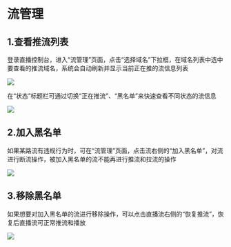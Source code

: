# 流管理


## 1.查看推流列表

登录直播控制台，进入“流管理”页面，点击“选择域名”下拉框，在域名列表中选中要查看的推流域名，系统会自动刷新并显示当前正在推的流信息列表

![](https://github.com/jdcloudcom/cn/blob/edit/image/live-video/%E6%B5%81%E7%AE%A1%E7%90%86-%E6%B5%81%E6%9F%A5%E7%9C%8B%E5%9F%9F%E5%90%8D%E9%80%89%E6%8B%A9.png)

在“状态”标题栏可通过切换“正在推流”、“黑名单”来快速查看不同状态的流信息

![](https://github.com/jdcloudcom/cn/blob/edit/image/live-video/%E6%B5%81%E7%AE%A1%E7%90%86-%E6%B5%81%E6%9F%A5%E7%9C%8B-%E7%8A%B6%E6%80%81%E5%88%87%E6%8D%A2.png)

## 2.加入黑名单

如果某路流有违规行为时，可在“流管理”页面，点击流右侧的“加入黑名单”，对流进行断流操作，被加入黑名单的流不能再进行推流和拉流的操作

![](https://github.com/jdcloudcom/cn/blob/edit/image/live-video/%E6%B5%81%E7%AE%A1%E7%90%86-%E6%B5%81%E6%9F%A5%E7%9C%8B-%E5%8A%A0%E5%85%A5%E9%BB%91%E5%90%8D%E5%8D%95.png)

## 3.移除黑名单

如果想要对加入黑名单的流进行移除操作，可以点击直播流右侧的“恢复推流”，恢复后直播流可正常推流和播放

![](https://github.com/jdcloudcom/cn/blob/edit/image/live-video/%E6%B5%81%E7%AE%A1%E7%90%86-%E6%B5%81%E6%9F%A5%E7%9C%8B-%E6%81%A2%E5%A4%8D%E6%8E%A8%E6%B5%81.png)

